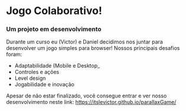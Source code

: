 # Jogo Colaborativo!
### Um projeto em desenvolvimento

Durante um curso eu (Victor) e Daniel decidimos nos juntar para desenvolver um jogo simples para browser!
Nossos principais desafios foram:
- Adaptabilidade (Mobile e Desktop_
- Controles e ações
- Level design
- Jogabilidade e inovação

Apesar de não estar finalizado, você consegue entrar e ver nosso desenvolvimento neste link:
https://itslevictor.github.io/parallaxGame/
